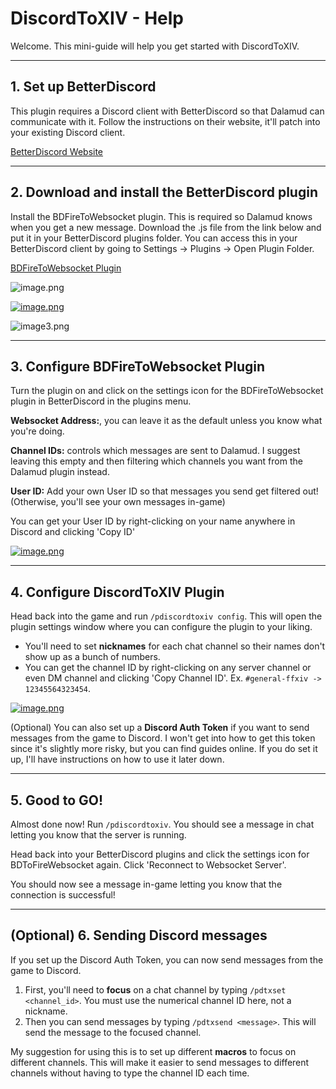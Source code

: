 # DiscordToXIV - Help

Welcome. This mini-guide will help you get started with DiscordToXIV.

---

## 1. Set up BetterDiscord

This plugin requires a Discord client with BetterDiscord so that Dalamud can communicate with it. Follow the instructions on their website, it'll patch into your existing Discord client.

[BetterDiscord Website](https://betterdiscord.app/)

---

## 2. Download and install the BetterDiscord plugin

Install the BDFireToWebsocket plugin. This is required so Dalamud knows when you get a new message. Download the .js file from the link below and put it in your BetterDiscord plugins folder. You can access this in your BetterDiscord client by going to Settings -> Plugins -> Open Plugin Folder.

[BDFireToWebsocket Plugin](https://github.com/pinapelz/BDFireToWebsocket/releases/latest/download/BDFireToWebsocket.plugin.js)

![image.png](https://i.postimg.cc/Zqkjqx6z/image.png)

[![image.png](https://i.postimg.cc/dtrjxTzW/image.png)](https://postimg.cc/ppVj9yV8)

![image3.png](https://i.postimg.cc/xC1mjXpS/image.png)

---

## 3. Configure BDFireToWebsocket Plugin

Turn the plugin on and click on the settings icon for the BDFireToWebsocket plugin in BetterDiscord in the plugins menu.

**Websocket Address:**, you can leave it as the default unless you know what you're doing.

**Channel IDs:** controls which messages are sent to Dalamud. I suggest leaving this empty and then filtering which channels you want from the Dalamud plugin instead.

**User ID:** Add your own User ID so that messages you send get filtered out! (Otherwise, you'll see your own messages in-game)

You can get your User ID by right-clicking on your name anywhere in Discord and clicking 'Copy ID'

[![image.png](https://i.postimg.cc/qq96GjJk/image.png)](https://postimg.cc/zHFfzwHM)


---

## 4. Configure DiscordToXIV Plugin

Head back into the game and run `/pdiscordtoxiv config`. This will open the plugin settings window where you can configure the plugin to your liking.

- You'll need to set **nicknames** for each chat channel so their names don't show up as a bunch of numbers.
- You can get the channel ID by right-clicking on any server channel or even DM channel and clicking 'Copy Channel ID'.
  Ex. `#general-ffxiv -> 12345564323454`.

[![image.png](https://i.postimg.cc/6QY7P9Wb/image.png)](https://postimg.cc/wtRTyYsD)


(Optional) You can also set up a **Discord Auth Token** if you want to send messages from the game to Discord. I won't get into how to get this token since it's slightly more risky, but you can find guides online. If you do set it up, I'll have instructions on how to use it later down.


---

## 5. Good to GO!

Almost done now! Run `/pdiscordtoxiv`. You should see a message in chat letting you know that the server is running.

Head back into your BetterDiscord plugins and click the settings icon for BDToFireWebsocket again. Click 'Reconnect to Websocket Server'.

You should now see a message in-game letting you know that the connection is successful!

---

## (Optional) 6. Sending Discord messages

If you set up the Discord Auth Token, you can now send messages from the game to Discord.

1. First, you'll need to **focus** on a chat channel by typing `/pdtxset <channel_id>`. You must use the numerical channel ID here, not a nickname.
2. Then you can send messages by typing `/pdtxsend <message>`. This will send the message to the focused channel.

My suggestion for using this is to set up different **macros** to focus on different channels. This will make it easier to send messages to different channels without having to type the channel ID each time.
